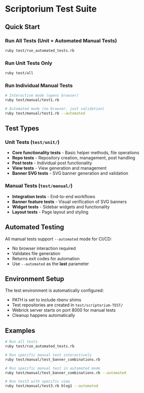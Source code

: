 # Scriptorium Test Suite

## Quick Start

### Run All Tests (Unit + Automated Manual Tests)
```bash
ruby test/run_automated_tests.rb
```

### Run Unit Tests Only
```bash
ruby test/all
```

### Run Individual Manual Tests
```bash
# Interactive mode (opens browser)
ruby test/manual/test1.rb

# Automated mode (no browser, just validation)
ruby test/manual/test1.rb --automated
```

## Test Types

### Unit Tests (`test/unit/`)
- **Core functionality tests** - Basic helper methods, file operations
- **Repo tests** - Repository creation, management, post handling
- **Post tests** - Individual post functionality
- **View tests** - View generation and management
- **Banner SVG tests** - SVG banner generation and validation

### Manual Tests (`test/manual/`)
- **Integration tests** - End-to-end workflows
- **Banner feature tests** - Visual verification of SVG banners
- **Widget tests** - Sidebar widgets and functionality
- **Layout tests** - Page layout and styling

## Automated Testing

All manual tests support `--automated` mode for CI/CD:
- No browser interaction required
- Validates file generation
- Returns exit codes for automation
- Use `--automated` as the **last** parameter

## Environment Setup

The test environment is automatically configured:
- PATH is set to include rbenv shims
- Test repositories are created in `test/scriptorium-TEST/`
- Webrick server starts on port 8000 for manual tests
- Cleanup happens automatically

## Examples

```bash
# Run all tests
ruby test/run_automated_tests.rb

# Run specific manual test interactively
ruby test/manual/test_banner_combinations.rb

# Run specific manual test in automated mode
ruby test/manual/test_banner_combinations.rb --automated

# Run test3 with specific view
ruby test/manual/test3.rb blog1 --automated
``` 